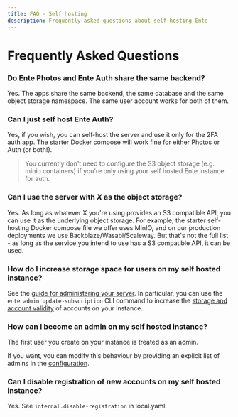 ```yaml
---
title: FAQ - Self hosting
description: Frequently asked questions about self hosting Ente
---
```


# Frequently Asked Questions

### Do Ente Photos and Ente Auth share the same backend?

Yes. The apps share the same backend, the same database and the same object
storage namespace. The same user account works for both of them.

### Can I just self host Ente Auth?

Yes, if you wish, you can self-host the server and use it only for the 2FA auth
app. The starter Docker compose will work fine for either Photos or Auth (or
both!).

> You currently don't need to configure the S3 object storage (e.g. minio
> containers) if you're only using your self hosted Ente instance for auth.

### Can I use the server with _X_ as the object storage?

Yes. As long as whatever X you're using provides an S3 compatible API, you can
use it as the underlying object storage. For example, the starter self-hosting
Docker compose file we offer uses MinIO, and on our production deployments we
use Backblaze/Wasabi/Scaleway. But that's not the full list - as long as the
service you intend to use has a S3 compatible API, it can be used.

### How do I increase storage space for users on my self hosted instance?

See the [guide for administering your server](/self-hosting/guides/admin). In
particular, you can use the `ente admin update-subscription` CLI command to
increase the
[storage and account validity](https://github.com/ente-io/ente/blob/main/cli/docs/generated/ente_admin_update-subscription.md)
of accounts on your instance.

### How can I become an admin on my self hosted instance?

The first user you create on your instance is treated as an admin.

If you want, you can modify this behaviour by providing an explicit list of
admins in the [configuration](/self-hosting/guides/admin#becoming-an-admin).

### Can I disable registration of new accounts on my self hosted instance?

Yes. See `internal.disable-registration` in local.yaml.
